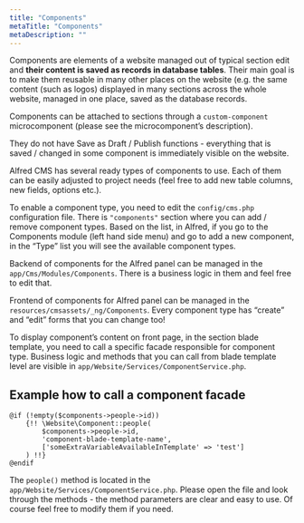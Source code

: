 ```yaml
---
title: "Components"
metaTitle: "Components"
metaDescription: ""
---
```


Components are elements of a website managed out of typical section edit and **their content is saved as records in database tables**. Their main goal is to make them reusable in many other places on the website (e.g. the same content (such as logos) displayed in many sections across the whole website, managed in one place, saved as the database records. 

Components can be attached to sections through a `custom-component` microcomponent (please see the microcomponent’s description).

They do not have Save as Draft / Publish functions - everything that is saved / changed in some component is immediately visible on the website.

Alfred CMS has several ready types of components to use. Each of them can be easily adjusted to project needs (feel free to add new table columns, new fields, options etc.).

To enable a component type, you need to edit the `config/cms.php` configuration file. There is `"components"` section where you can add / remove component types. Based on the list, in Alfred, if you go to the Components module (left hand side menu) and go to add a new component, in the “Type” list you will see the available component types.

Backend of components for the Alfred panel can be managed in the `app/Cms/Modules/Components`. There is a business logic in them and feel free to edit that.

Frontend of components for Alfred panel can be managed in the `resources/cmsassets/_ng/Components`. Every component type has “create” and “edit” forms that you can change too!

To display component’s content on front page, in the section blade template, you need to call a specific facade responsible for component type. Business logic and methods that you can call from blade template level are visible in `app/Website/Services/ComponentService.php`.

## Example how to call a component facade
```
@if (!empty($components->people->id))
    {!! \Website\Component::people(
        $components->people->id, 
        'component-blade-template-name', 
        ['someExtraVariableAvailableInTemplate' => 'test']
    ) !!}
@endif
```

The `people()` method is located in the `app/Website/Services/ComponentService.php`. Please open the file and look through the methods - the method parameters are clear and easy to use. Of course feel free to modify them if you need.